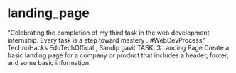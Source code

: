# landing_page
"Celebrating the completion of my third task in the web development internship. Every task is a step toward mastery . #WebDevProcess" TechnoHacks EduTechOffical , Sandip gavit   TASK: 3 Landing Page  Create a basic landing page for a company or product that includes a header, footer, and some basic information.
